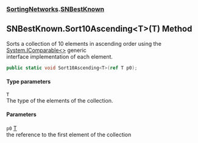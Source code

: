 ### [SortingNetworks](./SortingNetworks.md 'SortingNetworks').[SNBestKnown](./SortingNetworks-SNBestKnown.md 'SortingNetworks.SNBestKnown')
## SNBestKnown.Sort10Ascending&lt;T&gt;(T) Method
Sorts a collection of 10 elements in ascending order using the [System.IComparable&lt;&gt;](https://docs.microsoft.com/en-us/dotnet/api/System.IComparable-1 'System.IComparable`1') generic  
interface implementation of each element.  
```csharp
public static void Sort10Ascending<T>(ref T p0);
```
#### Type parameters
<a name='SortingNetworks-SNBestKnown-Sort10Ascending-T-(T)-T'></a>
`T`  
The type of the elements of the collection.  
  
#### Parameters
<a name='SortingNetworks-SNBestKnown-Sort10Ascending-T-(T)-p0'></a>
`p0` [T](#SortingNetworks-SNBestKnown-Sort10Ascending-T-(T)-T 'SortingNetworks.SNBestKnown.Sort10Ascending&lt;T&gt;(T).T')  
the reference to the first element of the collection  
  
